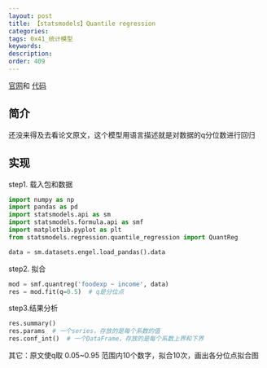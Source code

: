 ```yaml
---
layout: post
title: 【statsmodels】Quantile regression
categories:
tags: 0x41_统计模型
keywords:
description:
order: 409
---
```


[官网](https://www.statsmodels.org/stable/examples/index.html)和
[代码](https://www.statsmodels.org/stable/examples/notebooks/generated/quantile_regression.html)


## 简介
还没来得及去看论文原文，这个模型用语言描述就是对数据的q分位数进行回归


## 实现
step1. 载入包和数据  
```py
import numpy as np
import pandas as pd
import statsmodels.api as sm
import statsmodels.formula.api as smf
import matplotlib.pyplot as plt
from statsmodels.regression.quantile_regression import QuantReg

data = sm.datasets.engel.load_pandas().data
```
step2. 拟合
```py
mod = smf.quantreg('foodexp ~ income', data)
res = mod.fit(q=0.5)  # q是分位点
```
step3.结果分析
```py
res.summary()
res.params  # 一个series，存放的是每个系数的值
res.conf_int()  # 一个DataFrame，存放的是每个系数上界和下界
```


其它：原文使q取 0.05~0.95 范围内10个数字，拟合10次，画出各分位点拟合图
